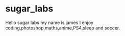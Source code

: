 # sugar_labs

Hello sugar labs my name is james I enjoy coding,photoshop,maths,anime,PS4,sleep and soccer.
